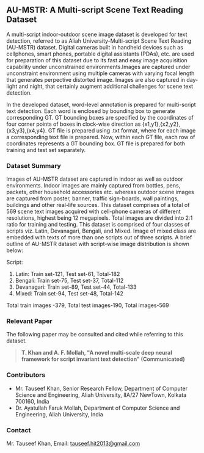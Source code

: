 
## AU-MSTR: A Multi-script Scene Text Reading Dataset

A multi-script indoor-outdoor scene image dataset is developed for text detection, referred to as Aliah University-Multi-script Scene Text Reading (AU-MSTR) dataset.
Digital cameras built in handheld devices such as cellphones, smart phones, portable digital assistants (PDAs), etc. are used for preparation of this dataset due to its fast and easy image acquisition capability under unconstrained environments.Images are captured under unconstraint environment using multiple cameras with varying focal length that generates perpective distorted image. Images are also captured in day-light and night, that certainly augment additional challenges for scene text detection.

In the developed dataset, word-level annotation is prepared for multi-script text detection. Each word is enclosed by bounding box to generate corresponding GT. GT bounding boxes are specified by the coordinates of four corner points of boxes in clock-wise direction as {x1,y1},{x2,y2},{x3,y3},{x4,y4}. GT file is prepared using .txt format, where for each image a corresponding text file is prepared. Now, within each GT file, each row of coordinates represents a GT bounding box. GT file is prepared for both training and test set separately. 

### Dataset Summary

Images of AU-MSTR dataset are captured in indoor as well as outdoor environments. Indoor images are mainly captured from bottles, pens, packets, other household accessories etc. whereas outdoor scene images are captured from poster, banner, traffic sign-boards, wall paintings, buildings and other real-life sources. This dataset comprises of a total of 569 scene text images acquired with cell-phone cameras of different resolutions, highest being 12 megapixels. Total images are divided into 2:1 ratio for training and testing. This dataset is comprised of four classes of scripts viz. Latin, Devanagari, Bengali, and Mixed. Image of mixed class are embedded with texts of more than one scripts out of three scripts. A brief outline of AU-MSTR dataset with script-wise image distribution is shown below:

Script:
  1. Latin: Train set-121, Test set-61, Total-182
  2. Bengali: Train set-75, Test set-37, Total-112
  3. Devanagari: Train set-89, Test set-44, Total-133
  4. Mixed: Train set-94, Test set-48, Total-142
  
Total train images -379, Total test images-190, Total images-569


### Relevant Paper
The following paper may be consulted and cited while referring to this dataset.
> **T. Khan and A. F. Mollah, "A novel multi-scale deep neural framework for script invariant text detection" (Communicated)**

### Contributors
- Mr. Tauseef Khan, Senior Research Fellow, Department of Computer Science and Engineering, Aliah University, IIA/27 NewTown, Kolkata 700160, India
- Dr. Ayatullah Faruk Mollah, 
Department of Computer Science and Engineering, 
Aliah University, India

### Contact
Mr. Tauseef Khan, Email: tauseef.hit2013@gmail.com
